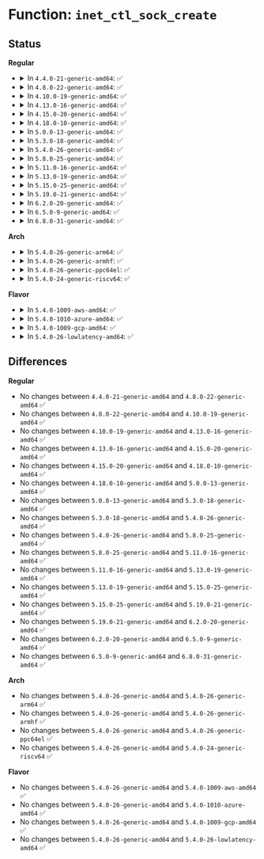 # Function: <code>inet_ctl_sock_create</code>

## Status
<b>Regular</b>
<ul>
<li>
<details>
<summary>In <code>4.4.0-21-generic-amd64</code>: ✅</summary>

```c
int inet_ctl_sock_create(struct sock * * sk, short unsigned int family, short unsigned int type, unsigned char protocol, struct net * net)
```

```json
{
  "name": "inet_ctl_sock_create",
  "collision_type": "Unique Global",
  "inline_type": "No",
  "funcs": [
    {
      "addr": 18446744071586790080,
      "name": "inet_ctl_sock_create",
      "external": true,
      "loc": "net/ipv4/af_inet.c:1428",
      "file": "net/ipv4/af_inet.c",
      "inline": "seen, unknown",
      "caller_inline": [],
      "caller_func": [
        "net/ipv4/icmp.c:icmp_sk_init",
        "net/ipv4/igmp.c:igmp_net_init",
        "net/ipv6/ndisc.c:ndisc_net_init",
        "net/ipv6/icmp.c:icmpv6_sk_init",
        "net/ipv6/mcast.c:igmp6_net_init",
        "net/ipv6/mcast.c:igmp6_net_init",
        "net/ipv6/tcp_ipv6.c:tcpv6_net_init"
      ]
    }
  ],
  "symbols": [
    {
      "addr": 18446744071586790080,
      "name": "inet_ctl_sock_create",
      "section": ".text",
      "bind": "STB_GLOBAL",
      "size": 124
    }
  ]
}
```
</details>
</li>
<li>
<details>
<summary>In <code>4.8.0-22-generic-amd64</code>: ✅</summary>

```c
int inet_ctl_sock_create(struct sock * * sk, short unsigned int family, short unsigned int type, unsigned char protocol, struct net * net)
```

```json
{
  "name": "inet_ctl_sock_create",
  "collision_type": "Unique Global",
  "inline_type": "No",
  "funcs": [
    {
      "addr": 18446744071587239456,
      "name": "inet_ctl_sock_create",
      "external": true,
      "loc": "net/ipv4/af_inet.c:1492",
      "file": "net/ipv4/af_inet.c",
      "inline": "seen, unknown",
      "caller_inline": [],
      "caller_func": [
        "net/ipv4/icmp.c:icmp_sk_init",
        "net/ipv4/igmp.c:igmp_net_init",
        "net/ipv6/ndisc.c:ndisc_net_init",
        "net/ipv6/icmp.c:icmpv6_sk_init",
        "net/ipv6/mcast.c:igmp6_net_init",
        "net/ipv6/mcast.c:igmp6_net_init",
        "net/ipv6/tcp_ipv6.c:tcpv6_net_init"
      ]
    }
  ],
  "symbols": [
    {
      "addr": 18446744071587239456,
      "name": "inet_ctl_sock_create",
      "section": ".text",
      "bind": "STB_GLOBAL",
      "size": 124
    }
  ]
}
```
</details>
</li>
<li>
<details>
<summary>In <code>4.10.0-19-generic-amd64</code>: ✅</summary>

```c
int inet_ctl_sock_create(struct sock * * sk, short unsigned int family, short unsigned int type, unsigned char protocol, struct net * net)
```

```json
{
  "name": "inet_ctl_sock_create",
  "collision_type": "Unique Global",
  "inline_type": "No",
  "funcs": [
    {
      "addr": 18446744071587439664,
      "name": "inet_ctl_sock_create",
      "external": true,
      "loc": "net/ipv4/af_inet.c:1506",
      "file": "net/ipv4/af_inet.c",
      "inline": "seen, unknown",
      "caller_inline": [],
      "caller_func": [
        "net/ipv4/icmp.c:icmp_sk_init",
        "net/ipv4/igmp.c:igmp_net_init",
        "net/ipv6/ndisc.c:ndisc_net_init",
        "net/ipv6/icmp.c:icmpv6_sk_init",
        "net/ipv6/mcast.c:igmp6_net_init",
        "net/ipv6/mcast.c:igmp6_net_init",
        "net/ipv6/tcp_ipv6.c:tcpv6_net_init"
      ]
    }
  ],
  "symbols": [
    {
      "addr": 18446744071587439664,
      "name": "inet_ctl_sock_create",
      "section": ".text",
      "bind": "STB_GLOBAL",
      "size": 124
    }
  ]
}
```
</details>
</li>
<li>
<details>
<summary>In <code>4.13.0-16-generic-amd64</code>: ✅</summary>

```c
int inet_ctl_sock_create(struct sock * * sk, short unsigned int family, short unsigned int type, unsigned char protocol, struct net * net)
```

```json
{
  "name": "inet_ctl_sock_create",
  "collision_type": "Unique Global",
  "inline_type": "No",
  "funcs": [
    {
      "addr": 18446744071587575600,
      "name": "inet_ctl_sock_create",
      "external": true,
      "loc": "net/ipv4/af_inet.c:1527",
      "file": "net/ipv4/af_inet.c",
      "inline": "seen, unknown",
      "caller_inline": [],
      "caller_func": [
        "net/ipv4/igmp.c:igmp_net_init",
        "net/ipv6/ndisc.c:ndisc_net_init",
        "net/ipv6/mcast.c:igmp6_net_init",
        "net/ipv6/mcast.c:igmp6_net_init",
        "net/ipv6/tcp_ipv6.c:tcpv6_net_init"
      ]
    }
  ],
  "symbols": [
    {
      "addr": 18446744071587575600,
      "name": "inet_ctl_sock_create",
      "section": ".text",
      "bind": "STB_GLOBAL",
      "size": 128
    }
  ]
}
```
</details>
</li>
<li>
<details>
<summary>In <code>4.15.0-20-generic-amd64</code>: ✅</summary>

```c
int inet_ctl_sock_create(struct sock * * sk, short unsigned int family, short unsigned int type, unsigned char protocol, struct net * net)
```

```json
{
  "name": "inet_ctl_sock_create",
  "collision_type": "Unique Global",
  "inline_type": "No",
  "funcs": [
    {
      "addr": 18446744071588099488,
      "name": "inet_ctl_sock_create",
      "external": true,
      "loc": "net/ipv4/af_inet.c:1531",
      "file": "net/ipv4/af_inet.c",
      "inline": "seen, unknown",
      "caller_inline": [],
      "caller_func": [
        "net/ipv6/ndisc.c:ndisc_net_init",
        "net/ipv6/mcast.c:igmp6_net_init",
        "net/ipv6/mcast.c:igmp6_net_init",
        "net/ipv6/tcp_ipv6.c:tcpv6_net_init"
      ]
    }
  ],
  "symbols": [
    {
      "addr": 18446744071588099488,
      "name": "inet_ctl_sock_create",
      "section": ".text",
      "bind": "STB_GLOBAL",
      "size": 134
    }
  ]
}
```
</details>
</li>
<li>
<details>
<summary>In <code>4.18.0-10-generic-amd64</code>: ✅</summary>

```c
int inet_ctl_sock_create(struct sock * * sk, short unsigned int family, short unsigned int type, unsigned char protocol, struct net * net)
```

```json
{
  "name": "inet_ctl_sock_create",
  "collision_type": "Unique Global",
  "inline_type": "No",
  "funcs": [
    {
      "addr": 18446744071588452976,
      "name": "inet_ctl_sock_create",
      "external": true,
      "loc": "net/ipv4/af_inet.c:1600",
      "file": "net/ipv4/af_inet.c",
      "inline": "seen, unknown",
      "caller_inline": [],
      "caller_func": [
        "net/ipv4/igmp.c:igmp_net_init",
        "net/ipv6/ndisc.c:ndisc_net_init",
        "net/ipv6/mcast.c:igmp6_net_init",
        "net/ipv6/mcast.c:igmp6_net_init",
        "net/ipv6/tcp_ipv6.c:tcpv6_net_init"
      ]
    }
  ],
  "symbols": [
    {
      "addr": 18446744071588452976,
      "name": "inet_ctl_sock_create",
      "section": ".text",
      "bind": "STB_GLOBAL",
      "size": 130
    }
  ]
}
```
</details>
</li>
<li>
<details>
<summary>In <code>5.0.0-13-generic-amd64</code>: ✅</summary>

```c
int inet_ctl_sock_create(struct sock * * sk, short unsigned int family, short unsigned int type, unsigned char protocol, struct net * net)
```

```json
{
  "name": "inet_ctl_sock_create",
  "collision_type": "Unique Global",
  "inline_type": "No",
  "funcs": [
    {
      "addr": 18446744071588647008,
      "name": "inet_ctl_sock_create",
      "external": true,
      "loc": "net/ipv4/af_inet.c:1609",
      "file": "net/ipv4/af_inet.c",
      "inline": "seen, unknown",
      "caller_inline": [],
      "caller_func": [
        "net/ipv4/igmp.c:igmp_net_init",
        "net/ipv6/ndisc.c:ndisc_net_init",
        "net/ipv6/mcast.c:igmp6_net_init",
        "net/ipv6/mcast.c:igmp6_net_init",
        "net/ipv6/tcp_ipv6.c:tcpv6_net_init"
      ]
    }
  ],
  "symbols": [
    {
      "addr": 18446744071588647008,
      "name": "inet_ctl_sock_create",
      "section": ".text",
      "bind": "STB_GLOBAL",
      "size": 130
    }
  ]
}
```
</details>
</li>
<li>
<details>
<summary>In <code>5.3.0-18-generic-amd64</code>: ✅</summary>

```c
int inet_ctl_sock_create(struct sock * * sk, short unsigned int family, short unsigned int type, unsigned char protocol, struct net * net)
```

```json
{
  "name": "inet_ctl_sock_create",
  "collision_type": "Unique Global",
  "inline_type": "No",
  "funcs": [
    {
      "addr": 18446744071589059376,
      "name": "inet_ctl_sock_create",
      "external": true,
      "loc": "net/ipv4/af_inet.c:1624",
      "file": "net/ipv4/af_inet.c",
      "inline": "seen, unknown",
      "caller_inline": [],
      "caller_func": [
        "net/ipv4/tcp_ipv4.c:tcp_sk_init",
        "net/ipv4/icmp.c:icmp_sk_init",
        "net/ipv4/igmp.c:igmp_net_init",
        "net/ipv6/ndisc.c:ndisc_net_init",
        "net/ipv6/mcast.c:igmp6_net_init",
        "net/ipv6/mcast.c:igmp6_net_init",
        "net/ipv6/tcp_ipv6.c:tcpv6_net_init"
      ]
    }
  ],
  "symbols": [
    {
      "addr": 18446744071589059376,
      "name": "inet_ctl_sock_create",
      "section": ".text",
      "bind": "STB_GLOBAL",
      "size": 134
    }
  ]
}
```
</details>
</li>
<li>
<details>
<summary>In <code>5.4.0-26-generic-amd64</code>: ✅</summary>

```c
int inet_ctl_sock_create(struct sock * * sk, short unsigned int family, short unsigned int type, unsigned char protocol, struct net * net)
```

```json
{
  "name": "inet_ctl_sock_create",
  "collision_type": "Unique Global",
  "inline_type": "No",
  "funcs": [
    {
      "addr": 18446744071589283648,
      "name": "inet_ctl_sock_create",
      "external": true,
      "loc": "net/ipv4/af_inet.c:1624",
      "file": "net/ipv4/af_inet.c",
      "inline": "seen, unknown",
      "caller_inline": [],
      "caller_func": [
        "net/ipv4/tcp_ipv4.c:tcp_sk_init",
        "net/ipv4/icmp.c:icmp_sk_init",
        "net/ipv4/igmp.c:igmp_net_init",
        "net/ipv6/ndisc.c:ndisc_net_init",
        "net/ipv6/mcast.c:igmp6_net_init",
        "net/ipv6/mcast.c:igmp6_net_init",
        "net/ipv6/tcp_ipv6.c:tcpv6_net_init"
      ]
    }
  ],
  "symbols": [
    {
      "addr": 18446744071589283648,
      "name": "inet_ctl_sock_create",
      "section": ".text",
      "bind": "STB_GLOBAL",
      "size": 134
    }
  ]
}
```
</details>
</li>
<li>
<details>
<summary>In <code>5.8.0-25-generic-amd64</code>: ✅</summary>

```c
int inet_ctl_sock_create(struct sock * * sk, short unsigned int family, short unsigned int type, unsigned char protocol, struct net * net)
```

```json
{
  "name": "inet_ctl_sock_create",
  "collision_type": "Unique Global",
  "inline_type": "No",
  "funcs": [
    {
      "addr": 18446744071590257744,
      "name": "inet_ctl_sock_create",
      "external": true,
      "loc": "net/ipv4/af_inet.c:1656",
      "file": "net/ipv4/af_inet.c",
      "inline": "seen, unknown",
      "caller_inline": [],
      "caller_func": [
        "net/ipv4/igmp.c:igmp_net_init",
        "net/ipv6/ndisc.c:ndisc_net_init",
        "net/ipv6/mcast.c:igmp6_net_init",
        "net/ipv6/mcast.c:igmp6_net_init",
        "net/ipv6/tcp_ipv6.c:tcpv6_net_init"
      ]
    }
  ],
  "symbols": [
    {
      "addr": 18446744071590257744,
      "name": "inet_ctl_sock_create",
      "section": ".text",
      "bind": "STB_GLOBAL",
      "size": 134
    }
  ]
}
```
</details>
</li>
<li>
<details>
<summary>In <code>5.11.0-16-generic-amd64</code>: ✅</summary>

```c
int inet_ctl_sock_create(struct sock * * sk, short unsigned int family, short unsigned int type, unsigned char protocol, struct net * net)
```

```json
{
  "name": "inet_ctl_sock_create",
  "collision_type": "Unique Global",
  "inline_type": "No",
  "funcs": [
    {
      "addr": 18446744071590310640,
      "name": "inet_ctl_sock_create",
      "external": true,
      "loc": "net/ipv4/af_inet.c:1648",
      "file": "net/ipv4/af_inet.c",
      "inline": "seen, unknown",
      "caller_inline": [],
      "caller_func": [
        "net/ipv4/igmp.c:igmp_net_init",
        "net/ipv6/ndisc.c:ndisc_net_init",
        "net/ipv6/mcast.c:igmp6_net_init",
        "net/ipv6/mcast.c:igmp6_net_init",
        "net/ipv6/tcp_ipv6.c:tcpv6_net_init"
      ]
    }
  ],
  "symbols": [
    {
      "addr": 18446744071590310640,
      "name": "inet_ctl_sock_create",
      "section": ".text",
      "bind": "STB_GLOBAL",
      "size": 134
    }
  ]
}
```
</details>
</li>
<li>
<details>
<summary>In <code>5.13.0-19-generic-amd64</code>: ✅</summary>

```c
int inet_ctl_sock_create(struct sock * * sk, short unsigned int family, short unsigned int type, unsigned char protocol, struct net * net)
```

```json
{
  "name": "inet_ctl_sock_create",
  "collision_type": "Unique Global",
  "inline_type": "No",
  "funcs": [
    {
      "addr": 18446744071590226496,
      "name": "inet_ctl_sock_create",
      "external": true,
      "loc": "net/ipv4/af_inet.c:1649",
      "file": "net/ipv4/af_inet.c",
      "inline": "seen, unknown",
      "caller_inline": [],
      "caller_func": [
        "net/ipv4/igmp.c:igmp_net_init",
        "net/ipv6/ndisc.c:ndisc_net_init",
        "net/ipv6/mcast.c:igmp6_net_init",
        "net/ipv6/mcast.c:igmp6_net_init",
        "net/ipv6/tcp_ipv6.c:tcpv6_net_init"
      ]
    }
  ],
  "symbols": [
    {
      "addr": 18446744071590226496,
      "name": "inet_ctl_sock_create",
      "section": ".text",
      "bind": "STB_GLOBAL",
      "size": 134
    }
  ]
}
```
</details>
</li>
<li>
<details>
<summary>In <code>5.15.0-25-generic-amd64</code>: ✅</summary>

```c
int inet_ctl_sock_create(struct sock * * sk, short unsigned int family, short unsigned int type, unsigned char protocol, struct net * net)
```

```json
{
  "name": "inet_ctl_sock_create",
  "collision_type": "Unique Global",
  "inline_type": "No",
  "funcs": [
    {
      "addr": 18446744071591009408,
      "name": "inet_ctl_sock_create",
      "external": true,
      "loc": "net/ipv4/af_inet.c:1654",
      "file": "net/ipv4/af_inet.c",
      "inline": "seen, unknown",
      "caller_inline": [],
      "caller_func": [
        "net/ipv4/igmp.c:igmp_net_init",
        "net/ipv6/ndisc.c:ndisc_net_init",
        "net/ipv6/mcast.c:igmp6_net_init",
        "net/ipv6/mcast.c:igmp6_net_init",
        "net/ipv6/tcp_ipv6.c:tcpv6_net_init"
      ]
    }
  ],
  "symbols": [
    {
      "addr": 18446744071591009408,
      "name": "inet_ctl_sock_create",
      "section": ".text",
      "bind": "STB_GLOBAL",
      "size": 134
    }
  ]
}
```
</details>
</li>
<li>
<details>
<summary>In <code>5.19.0-21-generic-amd64</code>: ✅</summary>

```c
int inet_ctl_sock_create(struct sock * * sk, short unsigned int family, short unsigned int type, unsigned char protocol, struct net * net)
```

```json
{
  "name": "inet_ctl_sock_create",
  "collision_type": "Unique Global",
  "inline_type": "No",
  "funcs": [
    {
      "addr": 18446744071592655952,
      "name": "inet_ctl_sock_create",
      "external": true,
      "loc": "net/ipv4/af_inet.c:1642",
      "file": "net/ipv4/af_inet.c",
      "inline": "seen, unknown",
      "caller_inline": [],
      "caller_func": [
        "net/ipv4/tcp_ipv4.c:tcp_v4_init",
        "net/ipv4/icmp.c:icmp_init",
        "net/ipv4/igmp.c:igmp_net_init",
        "net/ipv6/ndisc.c:ndisc_net_init",
        "net/ipv6/icmp.c:icmpv6_init",
        "net/ipv6/mcast.c:igmp6_net_init",
        "net/ipv6/mcast.c:igmp6_net_init",
        "net/ipv6/tcp_ipv6.c:tcpv6_net_init"
      ]
    }
  ],
  "symbols": [
    {
      "addr": 18446744071592655952,
      "name": "inet_ctl_sock_create",
      "section": ".text",
      "bind": "STB_GLOBAL",
      "size": 157
    }
  ]
}
```
</details>
</li>
<li>
<details>
<summary>In <code>6.2.0-20-generic-amd64</code>: ✅</summary>

```c
int inet_ctl_sock_create(struct sock * * sk, short unsigned int family, short unsigned int type, unsigned char protocol, struct net * net)
```

```json
{
  "name": "inet_ctl_sock_create",
  "collision_type": "Unique Global",
  "inline_type": "No",
  "funcs": [
    {
      "addr": 18446744071594522752,
      "name": "inet_ctl_sock_create",
      "external": true,
      "loc": "net/ipv4/af_inet.c:1659",
      "file": "net/ipv4/af_inet.c",
      "inline": "seen, unknown",
      "caller_inline": [],
      "caller_func": [
        "net/ipv4/tcp_ipv4.c:tcp_v4_init",
        "net/ipv4/icmp.c:icmp_init",
        "net/ipv4/igmp.c:igmp_net_init",
        "net/ipv6/ndisc.c:ndisc_net_init",
        "net/ipv6/icmp.c:icmpv6_init",
        "net/ipv6/mcast.c:igmp6_net_init",
        "net/ipv6/mcast.c:igmp6_net_init",
        "net/ipv6/tcp_ipv6.c:tcpv6_net_init"
      ]
    }
  ],
  "symbols": [
    {
      "addr": 18446744071594522752,
      "name": "inet_ctl_sock_create",
      "section": ".text",
      "bind": "STB_GLOBAL",
      "size": 168
    }
  ]
}
```
</details>
</li>
<li>
<details>
<summary>In <code>6.5.0-9-generic-amd64</code>: ✅</summary>

```c
int inet_ctl_sock_create(struct sock * * sk, short unsigned int family, short unsigned int type, unsigned char protocol, struct net * net)
```

```json
{
  "name": "inet_ctl_sock_create",
  "collision_type": "Unique Global",
  "inline_type": "No",
  "funcs": [
    {
      "addr": 18446744071594914608,
      "name": "inet_ctl_sock_create",
      "external": true,
      "loc": "net/ipv4/af_inet.c:1659",
      "file": "net/ipv4/af_inet.c",
      "inline": "seen, unknown",
      "caller_inline": [],
      "caller_func": [
        "net/ipv4/tcp_ipv4.c:tcp_v4_init",
        "net/ipv4/icmp.c:icmp_init",
        "net/ipv4/igmp.c:igmp_net_init",
        "net/ipv6/ndisc.c:ndisc_net_init",
        "net/ipv6/icmp.c:icmpv6_init",
        "net/ipv6/mcast.c:igmp6_net_init",
        "net/ipv6/mcast.c:igmp6_net_init",
        "net/ipv6/tcp_ipv6.c:tcpv6_net_init"
      ]
    }
  ],
  "symbols": [
    {
      "addr": 18446744071594914608,
      "name": "inet_ctl_sock_create",
      "section": ".text",
      "bind": "STB_GLOBAL",
      "size": 168
    }
  ]
}
```
</details>
</li>
<li>
<details>
<summary>In <code>6.8.0-31-generic-amd64</code>: ✅</summary>

```c
int inet_ctl_sock_create(struct sock * * sk, short unsigned int family, short unsigned int type, unsigned char protocol, struct net * net)
```

```json
{
  "name": "inet_ctl_sock_create",
  "collision_type": "Unique Global",
  "inline_type": "No",
  "funcs": [
    {
      "addr": 18446744071595726560,
      "name": "inet_ctl_sock_create",
      "external": true,
      "loc": "net/ipv4/af_inet.c:1682",
      "file": "net/ipv4/af_inet.c",
      "inline": "seen, unknown",
      "caller_inline": [],
      "caller_func": [
        "net/ipv4/tcp_ipv4.c:tcp_v4_init",
        "net/ipv4/icmp.c:icmp_init",
        "net/ipv4/igmp.c:igmp_net_init",
        "net/ipv6/ndisc.c:ndisc_net_init",
        "net/ipv6/icmp.c:icmpv6_init",
        "net/ipv6/mcast.c:igmp6_net_init",
        "net/ipv6/mcast.c:igmp6_net_init",
        "net/ipv6/tcp_ipv6.c:tcpv6_net_init"
      ]
    }
  ],
  "symbols": [
    {
      "addr": 18446744071595726560,
      "name": "inet_ctl_sock_create",
      "section": ".text",
      "bind": "STB_GLOBAL",
      "size": 168
    }
  ]
}
```
</details>
</li>
</ul>
<b>Arch</b>
<ul>
<li>
<details>
<summary>In <code>5.4.0-26-generic-arm64</code>: ✅</summary>

```c
int inet_ctl_sock_create(struct sock * * sk, short unsigned int family, short unsigned int type, unsigned char protocol, struct net * net)
```

```json
{
  "name": "inet_ctl_sock_create",
  "collision_type": "Unique Global",
  "inline_type": "No",
  "funcs": [
    {
      "addr": 18446603336502912496,
      "name": "inet_ctl_sock_create",
      "external": true,
      "loc": "net/ipv4/af_inet.c:1624",
      "file": "net/ipv4/af_inet.c",
      "inline": "seen, unknown",
      "caller_inline": [],
      "caller_func": [
        "net/ipv4/tcp_ipv4.c:tcp_sk_init",
        "net/ipv4/igmp.c:igmp_net_init",
        "net/ipv6/ndisc.c:ndisc_net_init",
        "net/ipv6/mcast.c:igmp6_net_init",
        "net/ipv6/mcast.c:igmp6_net_init",
        "net/ipv6/tcp_ipv6.c:tcpv6_net_init"
      ]
    }
  ],
  "symbols": [
    {
      "addr": 18446603336502912496,
      "name": "inet_ctl_sock_create",
      "section": ".text",
      "bind": "STB_GLOBAL",
      "size": 180
    }
  ]
}
```
</details>
</li>
<li>
<details>
<summary>In <code>5.4.0-26-generic-armhf</code>: ✅</summary>

```c
int inet_ctl_sock_create(struct sock * * sk, short unsigned int family, short unsigned int type, unsigned char protocol, struct net * net)
```

```json
{
  "name": "inet_ctl_sock_create",
  "collision_type": "Unique Global",
  "inline_type": "No",
  "funcs": [
    {
      "addr": 3235605752,
      "name": "inet_ctl_sock_create",
      "external": true,
      "loc": "net/ipv4/af_inet.c:1624",
      "file": "net/ipv4/af_inet.c",
      "inline": "seen, unknown",
      "caller_inline": [],
      "caller_func": [
        "net/ipv4/tcp_ipv4.c:tcp_sk_init",
        "net/ipv4/igmp.c:igmp_net_init",
        "net/ipv6/ndisc.c:ndisc_net_init",
        "net/ipv6/mcast.c:igmp6_net_init",
        "net/ipv6/mcast.c:igmp6_net_init",
        "net/ipv6/tcp_ipv6.c:tcpv6_net_init"
      ]
    }
  ],
  "symbols": [
    {
      "addr": 3235605752,
      "name": "inet_ctl_sock_create",
      "section": ".text",
      "bind": "STB_GLOBAL",
      "size": 148
    }
  ]
}
```
</details>
</li>
<li>
<details>
<summary>In <code>5.4.0-26-generic-ppc64el</code>: ✅</summary>

```c
int inet_ctl_sock_create(struct sock * * sk, short unsigned int family, short unsigned int type, unsigned char protocol, struct net * net)
```

```json
{
  "name": "inet_ctl_sock_create",
  "collision_type": "Unique Global",
  "inline_type": "No",
  "funcs": [
    {
      "addr": 13835058055296583408,
      "name": "inet_ctl_sock_create",
      "external": true,
      "loc": "net/ipv4/af_inet.c:1624",
      "file": "net/ipv4/af_inet.c",
      "inline": "seen, unknown",
      "caller_inline": [],
      "caller_func": [
        "net/ipv4/tcp_ipv4.c:tcp_sk_init",
        "net/ipv4/igmp.c:igmp_net_init",
        "net/ipv6/ndisc.c:ndisc_net_init",
        "net/ipv6/mcast.c:igmp6_net_init",
        "net/ipv6/mcast.c:igmp6_net_init",
        "net/ipv6/tcp_ipv6.c:tcpv6_net_init"
      ]
    }
  ],
  "symbols": [
    {
      "addr": 13835058055296583408,
      "name": "inet_ctl_sock_create",
      "section": ".text",
      "bind": "STB_GLOBAL",
      "size": 184
    }
  ]
}
```
</details>
</li>
<li>
<details>
<summary>In <code>5.4.0-24-generic-riscv64</code>: ✅</summary>

```c
int inet_ctl_sock_create(struct sock * * sk, short unsigned int family, short unsigned int type, unsigned char protocol, struct net * net)
```

```json
{
  "name": "inet_ctl_sock_create",
  "collision_type": "Unique Global",
  "inline_type": "No",
  "funcs": [
    {
      "addr": 18446743936279008238,
      "name": "inet_ctl_sock_create",
      "external": true,
      "loc": "net/ipv4/af_inet.c:1624",
      "file": "net/ipv4/af_inet.c",
      "inline": "seen, unknown",
      "caller_inline": [],
      "caller_func": [
        "net/ipv4/tcp_ipv4.c:tcp_sk_init",
        "net/ipv4/igmp.c:igmp_net_init",
        "net/ipv6/ndisc.c:ndisc_net_init",
        "net/ipv6/mcast.c:igmp6_net_init",
        "net/ipv6/mcast.c:igmp6_net_init",
        "net/ipv6/tcp_ipv6.c:tcpv6_net_init"
      ]
    }
  ],
  "symbols": [
    {
      "addr": 18446743936279008238,
      "name": "inet_ctl_sock_create",
      "section": ".text",
      "bind": "STB_GLOBAL",
      "size": 112
    }
  ]
}
```
</details>
</li>
</ul>
<b>Flavor</b>
<ul>
<li>
<details>
<summary>In <code>5.4.0-1009-aws-amd64</code>: ✅</summary>

```c
int inet_ctl_sock_create(struct sock * * sk, short unsigned int family, short unsigned int type, unsigned char protocol, struct net * net)
```

```json
{
  "name": "inet_ctl_sock_create",
  "collision_type": "Unique Global",
  "inline_type": "No",
  "funcs": [
    {
      "addr": 18446744071588889824,
      "name": "inet_ctl_sock_create",
      "external": true,
      "loc": "net/ipv4/af_inet.c:1624",
      "file": "net/ipv4/af_inet.c",
      "inline": "seen, unknown",
      "caller_inline": [],
      "caller_func": [
        "net/ipv4/tcp_ipv4.c:tcp_sk_init",
        "net/ipv4/icmp.c:icmp_sk_init",
        "net/ipv4/igmp.c:igmp_net_init",
        "net/ipv6/ndisc.c:ndisc_net_init",
        "net/ipv6/mcast.c:igmp6_net_init",
        "net/ipv6/mcast.c:igmp6_net_init",
        "net/ipv6/tcp_ipv6.c:tcpv6_net_init"
      ]
    }
  ],
  "symbols": [
    {
      "addr": 18446744071588889824,
      "name": "inet_ctl_sock_create",
      "section": ".text",
      "bind": "STB_GLOBAL",
      "size": 134
    }
  ]
}
```
</details>
</li>
<li>
<details>
<summary>In <code>5.4.0-1010-azure-amd64</code>: ✅</summary>

```c
int inet_ctl_sock_create(struct sock * * sk, short unsigned int family, short unsigned int type, unsigned char protocol, struct net * net)
```

```json
{
  "name": "inet_ctl_sock_create",
  "collision_type": "Unique Global",
  "inline_type": "No",
  "funcs": [
    {
      "addr": 18446744071588601760,
      "name": "inet_ctl_sock_create",
      "external": true,
      "loc": "net/ipv4/af_inet.c:1624",
      "file": "net/ipv4/af_inet.c",
      "inline": "seen, unknown",
      "caller_inline": [],
      "caller_func": [
        "net/ipv4/tcp_ipv4.c:tcp_sk_init",
        "net/ipv4/icmp.c:icmp_sk_init",
        "net/ipv4/igmp.c:igmp_net_init",
        "net/ipv6/ndisc.c:ndisc_net_init",
        "net/ipv6/mcast.c:igmp6_net_init",
        "net/ipv6/mcast.c:igmp6_net_init",
        "net/ipv6/tcp_ipv6.c:tcpv6_net_init"
      ]
    }
  ],
  "symbols": [
    {
      "addr": 18446744071588601760,
      "name": "inet_ctl_sock_create",
      "section": ".text",
      "bind": "STB_GLOBAL",
      "size": 134
    }
  ]
}
```
</details>
</li>
<li>
<details>
<summary>In <code>5.4.0-1009-gcp-amd64</code>: ✅</summary>

```c
int inet_ctl_sock_create(struct sock * * sk, short unsigned int family, short unsigned int type, unsigned char protocol, struct net * net)
```

```json
{
  "name": "inet_ctl_sock_create",
  "collision_type": "Unique Global",
  "inline_type": "No",
  "funcs": [
    {
      "addr": 18446744071589326208,
      "name": "inet_ctl_sock_create",
      "external": true,
      "loc": "net/ipv4/af_inet.c:1624",
      "file": "net/ipv4/af_inet.c",
      "inline": "seen, unknown",
      "caller_inline": [],
      "caller_func": [
        "net/ipv4/tcp_ipv4.c:tcp_sk_init",
        "net/ipv4/icmp.c:icmp_sk_init",
        "net/ipv4/igmp.c:igmp_net_init",
        "net/ipv6/ndisc.c:ndisc_net_init",
        "net/ipv6/mcast.c:igmp6_net_init",
        "net/ipv6/mcast.c:igmp6_net_init",
        "net/ipv6/tcp_ipv6.c:tcpv6_net_init"
      ]
    }
  ],
  "symbols": [
    {
      "addr": 18446744071589326208,
      "name": "inet_ctl_sock_create",
      "section": ".text",
      "bind": "STB_GLOBAL",
      "size": 134
    }
  ]
}
```
</details>
</li>
<li>
<details>
<summary>In <code>5.4.0-26-lowlatency-amd64</code>: ✅</summary>

```c
int inet_ctl_sock_create(struct sock * * sk, short unsigned int family, short unsigned int type, unsigned char protocol, struct net * net)
```

```json
{
  "name": "inet_ctl_sock_create",
  "collision_type": "Unique Global",
  "inline_type": "No",
  "funcs": [
    {
      "addr": 18446744071589367376,
      "name": "inet_ctl_sock_create",
      "external": true,
      "loc": "net/ipv4/af_inet.c:1624",
      "file": "net/ipv4/af_inet.c",
      "inline": "seen, unknown",
      "caller_inline": [],
      "caller_func": [
        "net/ipv4/tcp_ipv4.c:tcp_sk_init",
        "net/ipv4/icmp.c:icmp_sk_init",
        "net/ipv4/igmp.c:igmp_net_init",
        "net/ipv6/ndisc.c:ndisc_net_init",
        "net/ipv6/mcast.c:igmp6_net_init",
        "net/ipv6/mcast.c:igmp6_net_init",
        "net/ipv6/tcp_ipv6.c:tcpv6_net_init"
      ]
    }
  ],
  "symbols": [
    {
      "addr": 18446744071589367376,
      "name": "inet_ctl_sock_create",
      "section": ".text",
      "bind": "STB_GLOBAL",
      "size": 134
    }
  ]
}
```
</details>
</li>
</ul>

## Differences
<b>Regular</b>
<ul>
<li>
No changes between <code>4.4.0-21-generic-amd64</code> and <code>4.8.0-22-generic-amd64</code> ✅
</li>
<li>
No changes between <code>4.8.0-22-generic-amd64</code> and <code>4.10.0-19-generic-amd64</code> ✅
</li>
<li>
No changes between <code>4.10.0-19-generic-amd64</code> and <code>4.13.0-16-generic-amd64</code> ✅
</li>
<li>
No changes between <code>4.13.0-16-generic-amd64</code> and <code>4.15.0-20-generic-amd64</code> ✅
</li>
<li>
No changes between <code>4.15.0-20-generic-amd64</code> and <code>4.18.0-10-generic-amd64</code> ✅
</li>
<li>
No changes between <code>4.18.0-10-generic-amd64</code> and <code>5.0.0-13-generic-amd64</code> ✅
</li>
<li>
No changes between <code>5.0.0-13-generic-amd64</code> and <code>5.3.0-18-generic-amd64</code> ✅
</li>
<li>
No changes between <code>5.3.0-18-generic-amd64</code> and <code>5.4.0-26-generic-amd64</code> ✅
</li>
<li>
No changes between <code>5.4.0-26-generic-amd64</code> and <code>5.8.0-25-generic-amd64</code> ✅
</li>
<li>
No changes between <code>5.8.0-25-generic-amd64</code> and <code>5.11.0-16-generic-amd64</code> ✅
</li>
<li>
No changes between <code>5.11.0-16-generic-amd64</code> and <code>5.13.0-19-generic-amd64</code> ✅
</li>
<li>
No changes between <code>5.13.0-19-generic-amd64</code> and <code>5.15.0-25-generic-amd64</code> ✅
</li>
<li>
No changes between <code>5.15.0-25-generic-amd64</code> and <code>5.19.0-21-generic-amd64</code> ✅
</li>
<li>
No changes between <code>5.19.0-21-generic-amd64</code> and <code>6.2.0-20-generic-amd64</code> ✅
</li>
<li>
No changes between <code>6.2.0-20-generic-amd64</code> and <code>6.5.0-9-generic-amd64</code> ✅
</li>
<li>
No changes between <code>6.5.0-9-generic-amd64</code> and <code>6.8.0-31-generic-amd64</code> ✅
</li>
</ul>
<b>Arch</b>
<ul>
<li>
No changes between <code>5.4.0-26-generic-amd64</code> and <code>5.4.0-26-generic-arm64</code> ✅
</li>
<li>
No changes between <code>5.4.0-26-generic-amd64</code> and <code>5.4.0-26-generic-armhf</code> ✅
</li>
<li>
No changes between <code>5.4.0-26-generic-amd64</code> and <code>5.4.0-26-generic-ppc64el</code> ✅
</li>
<li>
No changes between <code>5.4.0-26-generic-amd64</code> and <code>5.4.0-24-generic-riscv64</code> ✅
</li>
</ul>
<b>Flavor</b>
<ul>
<li>
No changes between <code>5.4.0-26-generic-amd64</code> and <code>5.4.0-1009-aws-amd64</code> ✅
</li>
<li>
No changes between <code>5.4.0-26-generic-amd64</code> and <code>5.4.0-1010-azure-amd64</code> ✅
</li>
<li>
No changes between <code>5.4.0-26-generic-amd64</code> and <code>5.4.0-1009-gcp-amd64</code> ✅
</li>
<li>
No changes between <code>5.4.0-26-generic-amd64</code> and <code>5.4.0-26-lowlatency-amd64</code> ✅
</li>
</ul>

